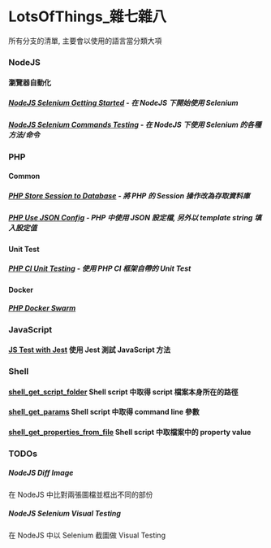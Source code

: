# LotsOfThings_雜七雜八

所有分支的清單, 主要會以使用的語言當分類大項

### NodeJS
#### 瀏覽器自動化
##### [NodeJS Selenium Getting Started](https://github.com/benbai123/LotsOfThings_-/tree/nodejs_selenium_gettingstarted) - 在 NodeJS 下開始使用 Selenium
##### [NodeJS Selenium Commands Testing](https://github.com/benbai123/LotsOfThings_-/tree/nodejs_selenium_commands_testing) - 在 NodeJS 下使用 Selenium 的各種方法/命令

### PHP
#### Common
##### [PHP Store Session to Database](https://github.com/benbai123/LotsOfThings_-/tree/php_store_session_to_database) - 將 PHP 的 Session 操作改為存取資料庫
##### [PHP Use JSON Config](https://github.com/benbai123/LotsOfThings_-/tree/php_use_json_config) - PHP 中使用 JSON 設定檔, 另外以 template string 填入設定值

#### Unit Test
##### [PHP CI Unit Testing](https://github.com/benbai123/LotsOfThings_-/tree/PHP_CI_Unit_Testing) - 使用 PHP CI 框架自帶的 Unit Test

#### Docker
##### [PHP Docker Swarm](https://github.com/benbai123/LotsOfThings_-/tree/PHP_Docker_Swarm)

### JavaScript
#### [JS Test with Jest](https://github.com/benbai123/LotsOfThings_-/tree/js_test_with_jest) 使用 Jest 測試 JavaScript 方法

### Shell
#### [shell_get_script_folder](https://github.com/benbai123/LotsOfThings_-/tree/shell_get_script_folder) Shell script 中取得 script 檔案本身所在的路徑

#### [shell_get_params](https://github.com/benbai123/LotsOfThings_-/tree/shell_get_params) Shell script 中取得 command line 參數

#### [shell_get_properties_from_file](https://github.com/benbai123/LotsOfThings_-/tree/shell_get_properties_from_file) Shell script 中取檔案中的 property value


### TODOs

##### NodeJS Diff Image
在 NodeJS 中比對兩張圖檔並框出不同的部份

##### NodeJS Selenium Visual Testing
在 NodeJS 中以 Selenium 截圖做 Visual Testing
